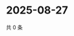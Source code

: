 # 2025-08-27

共 0 条

<!-- BEGIN ZHIHUQUESTIONS -->
<!-- 最后更新时间 Wed Aug 27 2025 22:11:14 GMT+0800 (China Standard Time) -->

<!-- END ZHIHUQUESTIONS -->
